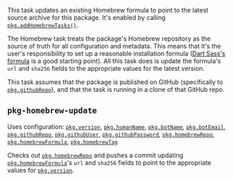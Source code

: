 This task updates an existing Homebrew formula to point to the latest source
archive for this package. It's enabled by calling [`pkg.addHomebrewTasks()`][].

[`pkg.addHomebrewTasks()`]: https://pub.dev/documentation/dart_cli_pkg/latest/cli_pkg/addHomebrewTasks.html

The Homebrew task treats the package's Homebrew repository as the source of
truth for all configuration and metadata. This means that it's the user's
responsibility to set up a reasonable installation formula ([Dart Sass's
formula][] is a good starting point). All this task does is update the formula's
`url` and `sha256` fields to the appropriate values for the latest version.

[Dart Sass's formula]: https://github.com/sass/homebrew-sass/blob/master/sass.rb

This task assumes that the package is published on GitHub (specifically to
[`pkg.githubRepo`][]), and that the task is running in a clone of that GitHub
repo.

[`pkg.githubRepo`]: https://pub.dev/documentation/dart_cli_pkg/latest/cli_pkg/githubRepo.html


## `pkg-homebrew-update`

Uses configuration: [`pkg.version`][], [`pkg.humanName`][], [`pkg.botName`][],
[`pkg.botEmail`][], [`pkg.githubRepo`][], [`pkg.githubUser`][],
[`pkg.githubPassword`][], [`pkg.homebrewRepo`][], [`pkg.homebrewFormula`][],
[`pkg.homebrewTag`][]

[`pkg.version`]: https://pub.dev/documentation/dart_cli_pkg/latest/cli_pkg/version.html
[`pkg.humanName`]: https://pub.dev/documentation/dart_cli_pkg/latest/cli_pkg/humanName.html
[`pkg.botName`]: https://pub.dev/documentation/dart_cli_pkg/latest/cli_pkg/botName.html
[`pkg.botEmail`]: https://pub.dev/documentation/dart_cli_pkg/latest/cli_pkg/botEmail.html
[`pkg.githubUser`]: https://pub.dev/documentation/dart_cli_pkg/latest/cli_pkg/githubUser.html
[`pkg.githubPassword`]: https://pub.dev/documentation/dart_cli_pkg/latest/cli_pkg/githubPassword.html
[`pkg.homebrewRepo`]: https://pub.dev/documentation/dart_cli_pkg/latest/cli_pkg/homebrewRepo.html
[`pkg.homebrewFormula`]: https://pub.dev/documentation/dart_cli_pkg/latest/cli_pkg/homebrewFormula.html
[`pkg.homebrewTag`]: https://pub.dev/documentation/dart_cli_pkg/latest/cli_pkg/homebrewTag.html

Checks out [`pkg.homebrewRepo`][] and pushes a commit updating
[`pkg.homebrewFormula`][]'s `url` and `sha256` fields to point to the
appropriate values for [`pkg.version`][].
